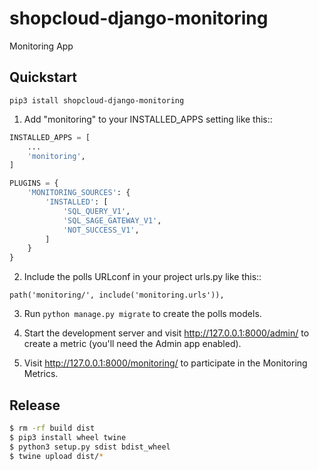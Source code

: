 # shopcloud-django-monitoring

Monitoring App

## Quickstart

```
pip3 istall shopcloud-django-monitoring
```

1. Add "monitoring" to your INSTALLED_APPS setting like this::

```py
INSTALLED_APPS = [
    ...
    'monitoring',
]
```

````py
PLUGINS = {
    'MONITORING_SOURCES': {
        'INSTALLED': [
            'SQL_QUERY_V1',
            'SQL_SAGE_GATEWAY_V1',
            'NOT_SUCCESS_V1',
        ]
    }
}
````

2. Include the polls URLconf in your project urls.py like this::

```
path('monitoring/', include('monitoring.urls')),
```

3. Run `python manage.py migrate` to create the polls models.

4. Start the development server and visit http://127.0.0.1:8000/admin/
   to create a metric (you'll need the Admin app enabled).

5. Visit http://127.0.0.1:8000/monitoring/ to participate in the Monitoring Metrics.

## Release

```sh
$ rm -rf build dist
$ pip3 install wheel twine
$ python3 setup.py sdist bdist_wheel
$ twine upload dist/* 
```
